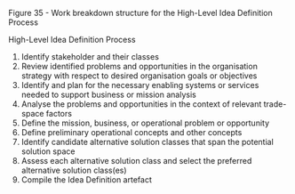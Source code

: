 Figure 35 - Work breakdown structure for the High-Level Idea Definition Process

High-Level Idea Definition Process

1. Identify stakeholder and their classes
2. Review identified problems and opportunities in the organisation strategy with respect to desired organisation goals or objectives
3. Identify and plan for the necessary enabling systems or services needed to support business or mission analysis
4. Analyse the problems and opportunities in the context of relevant trade-space factors
5. Define the mission, business, or operational problem or opportunity
6. Define preliminary operational concepts and other concepts
7. Identify candidate alternative solution classes that span the potential solution space
8. Assess each alternative solution class and select the preferred alternative solution class(es)
9. Compile the Idea Definition artefact